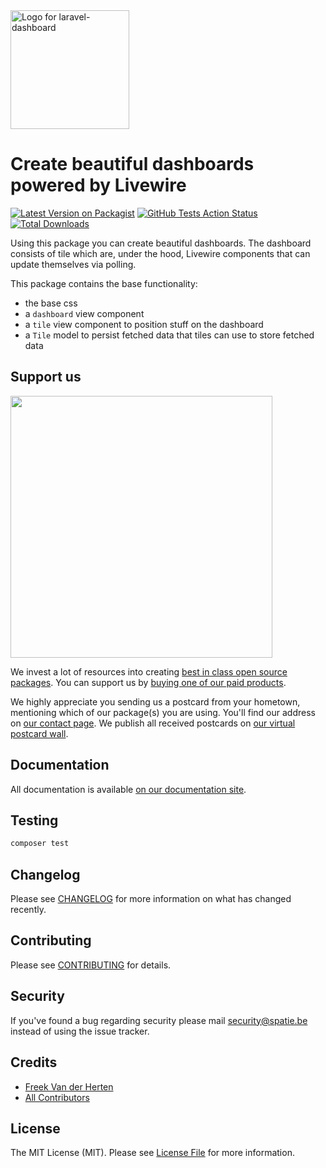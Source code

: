 <div align="left">
    <a href="https://spatie.be/open-source?utm_source=github&utm_medium=banner&utm_campaign=laravel-dashboard">
      <picture>
        <source media="(prefers-color-scheme: dark)" srcset="https://spatie.be/packages/header/laravel-dashboard/html/dark.webp">
        <img alt="Logo for laravel-dashboard" src="https://spatie.be/packages/header/laravel-dashboard/html/light.webp" height="190">
      </picture>
    </a>

<h1>Create beautiful dashboards powered by Livewire</h1>

[![Latest Version on Packagist](https://img.shields.io/packagist/v/spatie/laravel-dashboard.svg?style=flat-square)](https://packagist.org/packages/spatie/laravel-dashboard)
[![GitHub Tests Action Status](https://img.shields.io/github/actions/workflow/status/spatie/laravel-dashboard/run-tests.yml?branch=main&label=tests)](https://github.com/spatie/laravel-dashboard/actions?query=workflow%3Arun-tests+branch%3Amaster)
[![Total Downloads](https://img.shields.io/packagist/dt/spatie/laravel-dashboard.svg?style=flat-square)](https://packagist.org/packages/spatie/laravel-dashboard)
    
</div>

Using this package you can create beautiful dashboards. The dashboard consists of tile which are, under the hood, Livewire components that can update themselves via polling. 

This package contains the base functionality:

- the base css
- a `dashboard` view component
- a `tile` view component to position stuff on the dashboard
- a `Tile` model to persist fetched data that tiles can use to store fetched data

## Support us

[<img src="https://github-ads.s3.eu-central-1.amazonaws.com/laravel-dashboard.jpg?t=1" width="419px" />](https://spatie.be/github-ad-click/laravel-dashboard)

We invest a lot of resources into creating [best in class open source packages](https://spatie.be/open-source). You can support us by [buying one of our paid products](https://spatie.be/open-source/support-us).

We highly appreciate you sending us a postcard from your hometown, mentioning which of our package(s) you are using. You'll find our address on [our contact page](https://spatie.be/about-us). We publish all received postcards on [our virtual postcard wall](https://spatie.be/open-source/postcards).

## Documentation

All documentation is available [on our documentation site](https://spatie.be/docs/laravel-dashboard).

## Testing

``` bash
composer test
```

## Changelog

Please see [CHANGELOG](CHANGELOG.md) for more information on what has changed recently.

## Contributing

Please see [CONTRIBUTING](https://github.com/spatie/.github/blob/main/CONTRIBUTING.md) for details.

## Security

If you've found a bug regarding security please mail [security@spatie.be](mailto:security@spatie.be) instead of using the issue tracker.

## Credits

- [Freek Van der Herten](https://github.com/freekmurze)
- [All Contributors](../../contributors)

## License

The MIT License (MIT). Please see [License File](LICENSE.md) for more information.
